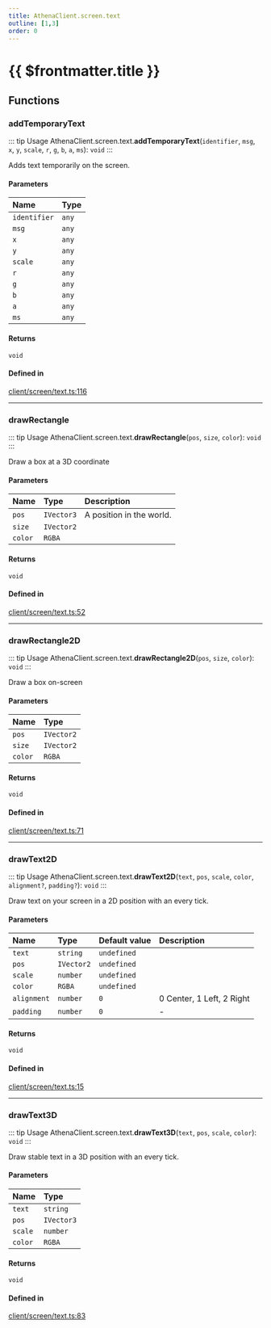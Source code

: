 ```yaml
---
title: AthenaClient.screen.text
outline: [1,3]
order: 0
---
```


# {{ $frontmatter.title }}


## Functions

### addTemporaryText

::: tip Usage
AthenaClient.screen.text.**addTemporaryText**(`identifier`, `msg`, `x`, `y`, `scale`, `r`, `g`, `b`, `a`, `ms`): `void`
:::

Adds text temporarily on the screen.

#### Parameters

| Name | Type |
| :------ | :------ |
| `identifier` | `any` |
| `msg` | `any` |
| `x` | `any` |
| `y` | `any` |
| `scale` | `any` |
| `r` | `any` |
| `g` | `any` |
| `b` | `any` |
| `a` | `any` |
| `ms` | `any` |

#### Returns

`void`

#### Defined in

[client/screen/text.ts:116](https://github.com/Stuyk/altv-athena/blob/acd5f2f/src/core/client/screen/text.ts#L116)

___

### drawRectangle

::: tip Usage
AthenaClient.screen.text.**drawRectangle**(`pos`, `size`, `color`): `void`
:::

Draw a box at a 3D coordinate

#### Parameters

| Name | Type | Description |
| :------ | :------ | :------ |
| `pos` | `IVector3` | A position in the world. |
| `size` | `IVector2` |  |
| `color` | `RGBA` |  |

#### Returns

`void`

#### Defined in

[client/screen/text.ts:52](https://github.com/Stuyk/altv-athena/blob/acd5f2f/src/core/client/screen/text.ts#L52)

___

### drawRectangle2D

::: tip Usage
AthenaClient.screen.text.**drawRectangle2D**(`pos`, `size`, `color`): `void`
:::

Draw a box on-screen

#### Parameters

| Name | Type |
| :------ | :------ |
| `pos` | `IVector2` |
| `size` | `IVector2` |
| `color` | `RGBA` |

#### Returns

`void`

#### Defined in

[client/screen/text.ts:71](https://github.com/Stuyk/altv-athena/blob/acd5f2f/src/core/client/screen/text.ts#L71)

___

### drawText2D

::: tip Usage
AthenaClient.screen.text.**drawText2D**(`text`, `pos`, `scale`, `color`, `alignment?`, `padding?`): `void`
:::

Draw text on your screen in a 2D position with an every tick.

#### Parameters

| Name | Type | Default value | Description |
| :------ | :------ | :------ | :------ |
| `text` | `string` | `undefined` |  |
| `pos` | `IVector2` | `undefined` |  |
| `scale` | `number` | `undefined` |  |
| `color` | `RGBA` | `undefined` |  |
| `alignment` | `number` | `0` | 0 Center, 1 Left, 2 Right |
| `padding` | `number` | `0` | - |

#### Returns

`void`

#### Defined in

[client/screen/text.ts:15](https://github.com/Stuyk/altv-athena/blob/acd5f2f/src/core/client/screen/text.ts#L15)

___

### drawText3D

::: tip Usage
AthenaClient.screen.text.**drawText3D**(`text`, `pos`, `scale`, `color`): `void`
:::

Draw stable text in a 3D position with an every tick.

#### Parameters

| Name | Type |
| :------ | :------ |
| `text` | `string` |
| `pos` | `IVector3` |
| `scale` | `number` |
| `color` | `RGBA` |

#### Returns

`void`

#### Defined in

[client/screen/text.ts:83](https://github.com/Stuyk/altv-athena/blob/acd5f2f/src/core/client/screen/text.ts#L83)
